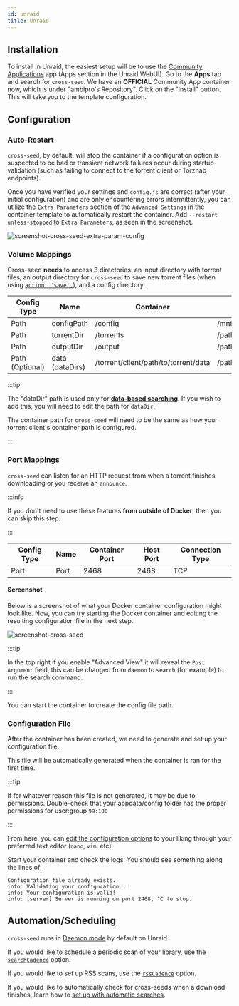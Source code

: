```yaml
---
id: unraid
title: Unraid
---
```


## Installation

To install in Unraid, the easiest setup will be to use the
[Community Applications](https://forums.unraid.net/topic/38582-plug-in-community-applications/)
app (Apps section in the Unraid WebUI). Go to the **Apps** tab and search for
`cross-seed`. We have an **OFFICIAL** Community App container now, which is
under "ambipro's Repository". Click on the "Install" button. This will take you
to the template configuration.

## Configuration

### Auto-Restart

`cross-seed`, by default, will stop the container if a configuration option is
suspected to be bad or transient network failures occur during startup
validation (such as failing to connect to the torrent client or Torznab
endpoints).

Once you have verified your settings and `config.js` are correct (after your
initial configuration) and are only encountering errors intermittently, you can
utilize the `Extra Parameters` section of the `Advanced Settings` in the
container template to automatically restart the container. Add
`--restart unless-stopped` to `Extra Parameters`, as seen in the screenshot.

![screenshot-cross-seed-extra-param-config](https://github.com/cross-seed/cross-seed.org/assets/9668239/7e365d63-1f0d-467c-b6df-e3a53183abac)

### Volume Mappings

Cross-seed **needs** to access 3 directories: an input directory with torrent
files, an output directory for `cross-seed` to save new torrent files (when
using [`action: 'save',`](../basics/options.md#action)), and a config directory.

| Config Type     | Name            | Container                            | Host                                | Access Mode |
| --------------- | --------------- | ------------------------------------ | ----------------------------------- | ----------- |
| Path            | configPath      | /config                              | /mnt/user/appdata/cross-seed        | Read/Write  |
| Path            | torrentDir      | /torrents                            | /path/to/torrent/client/session/dir | Read Only   |
| Path            | outputDir       | /output                              | /path/to/torrent/client/watch/dir   | Read/Write  |
| Path (Optional) | data (dataDirs) | /torrent/client/path/to/torrent/data | /path/to/torrent/client/data        | Read/Write  |

:::tip

The "dataDir" path is used only for
[**data-based searching**](./data-based-matching.md). If you wish to add this,
you will need to edit the path for `dataDir`.

The container path for `cross-seed` will need to be the same as how your torrent
client's container path is configured.

:::

### Port Mappings

`cross-seed` can listen for an HTTP request from when a torrent finishes
downloading or you receive an `announce`.

:::info

If you don't need to use these features **from outside of Docker**, then you can
skip this step.

:::

| Config Type | Name | Container Port | Host Port | Connection Type |
| ----------- | ---- | -------------- | --------- | --------------- |
| Port        | Port | 2468           | 2468      | TCP             |

#### Screenshot

Below is a screenshot of what your Docker container configuration might look
like. Now, you can try starting the Docker container and editing the resulting
configuration file in the next step.

![screenshot-cross-seed](https://github.com/cross-seed/cross-seed/assets/123845855/93a4749e-1506-40de-91f5-ac7d8ec93334)

:::tip

In the top right if you enable "Advanced View" it will reveal the
`Post Argument` field, this can be changed from `daemon` to `search` (for
example) to run the search command.

:::

You can start the container to create the config file path.

### Configuration File

After the container has been created, we need to generate and set up your
configuration file.

This file will be automatically generated when the container is ran for the
first time.

:::tip

If for whatever reason this file is not generated, it may be due to permissions.
Double-check that your appdata/config folder has the proper permissions for
user:group `99:100`

:::

From here, you can
[edit the configuration options](../basics/options.md#options-used-in-cross-seed-daemon)
to your liking through your preferred text editor (`nano`, `vim`, etc).

Start your container and check the logs. You should see something along the
lines of:

```
Configuration file already exists.
info: Validating your configuration...
info: Your configuration is valid!
info: [server] Server is running on port 2468, ^C to stop.
```

## Automation/Scheduling

`cross-seed` runs in [Daemon mode](../basics/managing-the-daemon) by default on
Unraid.

If you would like to schedule a periodic scan of your library, use the
[`searchCadence`](../basics/options.md#searchcadence) option.

If you would like to set up RSS scans, use the
[`rssCadence`](../basics/options.md#rsscadence) option.

If you would like to automatically check for cross-seeds when a download
finishes, learn how to [set up with automatic searches](triggering-searches.md).
